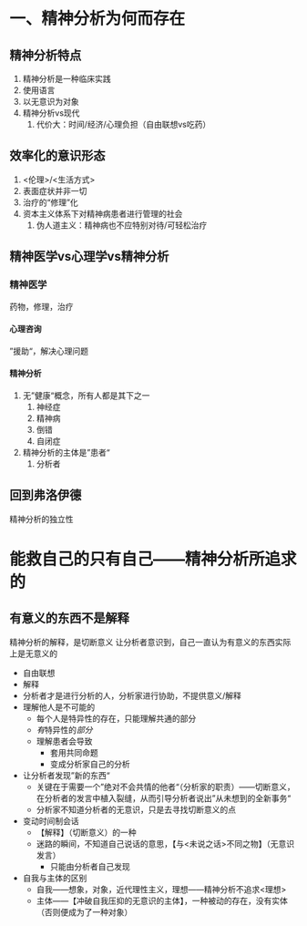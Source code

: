 # 一、精神分析为何而存在

## 精神分析特点
1. 精神分析是一种临床实践
2. 使用语言
3. 以无意识为对象
4. 精神分析vs现代
	1. 代价大：时间/经济/心理负担（自由联想vs吃药）

## 效率化的意识形态
1. <伦理>/<生活方式>
2. 表面症状并非一切
3. 治疗的“修理”化
4. 资本主义体系下对精神病患者进行管理的社会
	1. 伪人道主义：精神病也不应特别对待/可轻松治疗

## 精神医学vs心理学vs精神分析
###  精神医学
药物，修理，治疗
#### 心理咨询
”援助“，解决心理问题
#### 精神分析
1. 无”健康“概念，所有人都是其下之一
	1. 神经症
	2. 精神病
	3. 倒错
	4. 自闭症
2. 精神分析的主体是”患者“
	1. 分析者

## 回到弗洛伊德
精神分析的独立性

# 能救自己的只有自己——精神分析所追求的
## 有意义的东西不是解释
精神分析的解释，是切断意义
让分析者意识到，自己一直认为有意义的东西实际上是无意义的
- 自由联想
- 解释
- 分析者才是进行分析的人，分析家进行协助，不提供意义/解释
- 理解他人是不可能的
	- 每个人是特异性的存在，只能理解共通的部分
	- *有*特异性的*部分*
	- 理解患者会导致
		- 套用共同命题
		- 变成分析家自己的分析
- 让分析者发现”新的东西“
	- 关键在于需要一个”绝对不会共情的他者“（分析家的职责）——切断意义，在分析者的发言中植入裂缝，从而引导分析者说出”从未想到的全新事务“
	- 分析家不知道分析者的无意识，只是去寻找切断意义的点
- 变动时间制会话
	- 【解释】（切断意义）的一种
	- 迷路的瞬间，不知道自己说话的意思，【与<未说之话>不同之物】（无意识发言）
		- 只能由分析者自己发现
- 自我与主体的区别
	- 自我——想象，对象，近代理性主义，理想——精神分析不追求<理想>
	- 主体——【冲破自我压抑的无意识的主体】，一种被动的存在，没有实体（否则便成为了一种对象）

